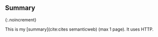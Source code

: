 ## Summary
{:.noincrement}

This is my [summary](cite:cites semanticweb) (max 1 page). It uses HTTP.
